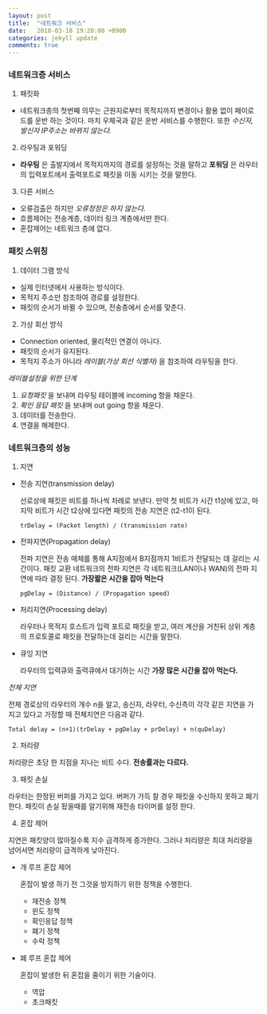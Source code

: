 ```yaml
---
layout: post
title:  "네트워크 서비스"
date:   2018-03-18 19:20:00 +0900
categories: jekyll update
comments: true
---
```

### 네트워크층 서비스

1. 패킷화
  * 네트워크층의 첫번째 의무는 근원지로부터 목적지까지 변경이나 활용 없이 페이로드를 운반 하는 것이다. 마치 우체국과 같은 운반 서비스를 수행한다. 또한 *수신자, 발신자 IP주소는 바뀌지 않는다.*

2. 라우팅과 포워딩
  * **라우팅** 은 출발지에서 목적지까지의 경로를 설정하는 것을 말하고 **포워딩** 은 라우터의 입력포트에서 출력포트로 패킷을 이동 시키는 것을 말한다.

3. 다른 서비스
  * 오류검출은 하지만 _오류정정은 하지 않는다._
  * 흐름제어는 전송계층, 데이터 링크 계층에서만 한다.
  * 혼잡제어는 네트워크 층에 없다.

### 패킷 스위칭

1. 데이터 그램 방식
  * 실제 인터넷에서 사용하는 방식이다.
  * 목적지 주소만 참조하여 경로를 설정한다.
  * 패킷의 순서가 바뀔 수 있으며, 전송층에서 순서를 맞춘다.
2. 가상 회선 방식
  * Connection oriented, 물리적인 연결이 아니다.
  * 패킷의 순서가 유지된다.
  * 목적지 주소가 아니라 _레이블(가상 회선 식별자)_ 을 참조하여 라우팅을 한다.

*레이블설정을 위한 단계*

1. _요청패킷_ 을 보내며 라우팅 테이블에 incoming 항을 채운다.
2. _확인 응답 패킷_ 을 보내며 out going 항을 채운다.
3. 데이터를 전송한다.
4. 연결을 해제한다.

### 네트워크층의 성능

1. 지연

  * 전송 지연(transmission delay)

    선로상에 패킷은 비트를 하나씩 차례로 보낸다. 만약 첫 비트가 시간 t1상에 있고, 마지막 비트가 시간 t2상에 있다면 패킷의 전송 지연은 (t2-t1이 된다.

      `trDelay = (Packet length) / (transmission rate)`

  * 전파지연(Propagation delay)

      전파 지연은 전송 매체를 통해 A지점에서 B지점까지 1비트가 전달되는 데 걸리는 시간이다. 패킷 교환 네트워크의 전파 지연은 각 네트워크(LAN이나 WAN)의 전파 지연에 따라 결정 된다. **가장짧은 시간을 잡아 먹는다**

      `pgDelay = (Distance) / (Propagation speed)`

  * 처리지연(Processing delay)

    라우터나 목적지 호스트가 입력 포트로 패킷을 받고, 여러 계산을 거친뒤 상위 계층의 프로토콜로 패킷을 전달하는데 걸리는 시간을 말한다.

  * 큐잉 지연

    라우터의 입력큐와 출력큐에서 대기하는 시간 **가장 많은 시간을 잡아 먹는다.**

  *전체 지연*

  전체 경로상의 라우터의 개수 n을 알고, 송신자, 라우터, 수신측이 각각 같은 지연을 가지고 있다고 가정할 때 전체지연은 다음과 같다.

  `Total delay = (n+1)(trDelay + pgDelay + prDelay) + n(quDelay)`

2. 처리량

  처리량은 초당 한 지점을 지나는 비트 수다.  **전송률과는 다르다.**

3. 패킷 손실

  라우터는 한정된 버퍼를 가지고 있다. 버퍼가 가득 찰 경우 패킷을 수신하지 못하고 폐기한다. 패킷이 손실 됬을때를 알기위해 재전송 타이머를 설정 한다.

4. 혼잡 제어

  지연은 패킷양이 많아질수록 지수 급격하게 증가한다. 그러나 처리량은 최대 처리량을 넘어서면 처리량이 급격하게 낮아진다.

  * 개 루프 혼잡 제어

    혼잡이 발생 하기 전 그것을 방지하기 위한 정책을 수행한다.

    * 재전송 정책
    * 윈도 정책
    * 확인응답 정책
    * 폐기 정책
    * 수락 정책

  * 폐 루프 혼잡 제어

    혼잡이 발생한 뒤 혼잡을 줄이기 위한 기술이다.

      * 역압
      * 초크패킷
